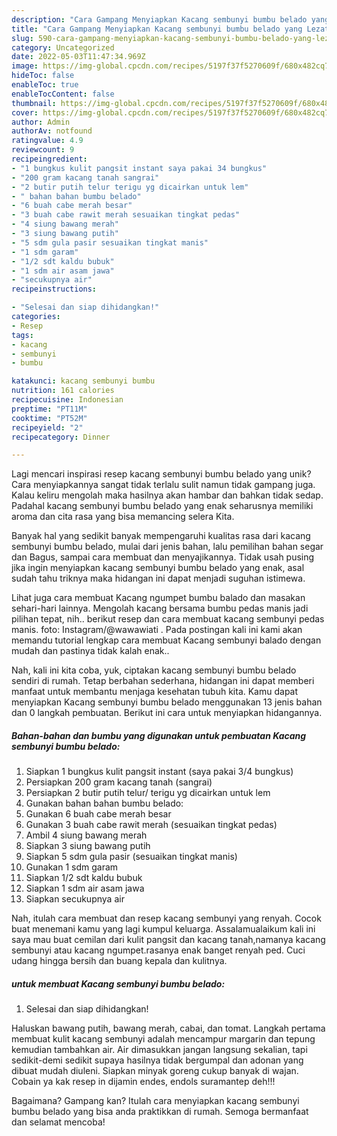 ```yaml
---
description: "Cara Gampang Menyiapkan Kacang sembunyi bumbu belado yang Lezat Sekali"
title: "Cara Gampang Menyiapkan Kacang sembunyi bumbu belado yang Lezat Sekali"
slug: 590-cara-gampang-menyiapkan-kacang-sembunyi-bumbu-belado-yang-lezat-sekali
category: Uncategorized
date: 2022-05-03T11:47:34.969Z
image: https://img-global.cpcdn.com/recipes/5197f37f5270609f/680x482cq70/kacang-sembunyi-bumbu-belado-foto-resep-utama.jpg
hideToc: false
enableToc: true
enableTocContent: false
thumbnail: https://img-global.cpcdn.com/recipes/5197f37f5270609f/680x482cq70/kacang-sembunyi-bumbu-belado-foto-resep-utama.jpg
cover: https://img-global.cpcdn.com/recipes/5197f37f5270609f/680x482cq70/kacang-sembunyi-bumbu-belado-foto-resep-utama.jpg
author: Admin
authorAv: notfound
ratingvalue: 4.9
reviewcount: 9
recipeingredient:
- "1 bungkus kulit pangsit instant saya pakai 34 bungkus"
- "200 gram kacang tanah sangrai"
- "2 butir putih telur terigu yg dicairkan untuk lem"
- " bahan bahan bumbu belado"
- "6 buah cabe merah besar"
- "3 buah cabe rawit merah sesuaikan tingkat pedas"
- "4 siung bawang merah"
- "3 siung bawang putih"
- "5 sdm gula pasir sesuaikan tingkat manis"
- "1 sdm garam"
- "1/2 sdt kaldu bubuk"
- "1 sdm air asam jawa"
- "secukupnya air"
recipeinstructions:

- "Selesai dan siap dihidangkan!"
categories:
- Resep
tags:
- kacang
- sembunyi
- bumbu

katakunci: kacang sembunyi bumbu 
nutrition: 161 calories
recipecuisine: Indonesian
preptime: "PT11M"
cooktime: "PT52M"
recipeyield: "2"
recipecategory: Dinner

---
```





Lagi mencari inspirasi resep kacang sembunyi bumbu belado yang unik? Cara menyiapkannya sangat tidak terlalu sulit namun tidak gampang juga. Kalau keliru mengolah maka hasilnya akan hambar dan bahkan tidak sedap. Padahal kacang sembunyi bumbu belado yang enak seharusnya memiliki aroma dan cita rasa yang bisa memancing selera Kita.





Banyak hal yang sedikit banyak mempengaruhi kualitas rasa dari kacang sembunyi bumbu belado, mulai dari jenis bahan, lalu pemilihan bahan segar dan Bagus, sampai cara membuat dan menyajikannya. Tidak usah pusing jika ingin menyiapkan kacang sembunyi bumbu belado yang enak,      asal sudah tahu triknya maka hidangan ini dapat menjadi suguhan istimewa.














Lihat juga cara membuat Kacang ngumpet bumbu balado dan masakan sehari-hari lainnya. Mengolah kacang bersama bumbu pedas manis jadi pilihan tepat, nih.. berikut resep dan cara membuat kacang sembunyi pedas manis. foto: Instagram/@wawawiati . Pada postingan kali ini kami akan memandu tutorial lengkap cara membuat Kacang sembunyi balado dengan mudah dan pastinya tidak kalah enak..






Nah, kali ini kita coba, yuk, ciptakan kacang sembunyi bumbu belado sendiri di rumah. Tetap berbahan sederhana, hidangan ini dapat memberi manfaat untuk membantu menjaga kesehatan tubuh kita. Kamu dapat menyiapkan Kacang sembunyi bumbu belado menggunakan 13 jenis bahan dan 0 langkah pembuatan. Berikut ini cara untuk menyiapkan hidangannya.

<!--inarticleads1-->

##### Bahan-bahan dan bumbu yang digunakan untuk pembuatan Kacang sembunyi bumbu belado:

1. Siapkan 1 bungkus kulit pangsit instant (saya pakai 3/4 bungkus)
1. Persiapkan 200 gram kacang tanah (sangrai)
1. Persiapkan 2 butir putih telur/ terigu yg dicairkan untuk lem
1. Gunakan  bahan bahan bumbu belado:
1. Gunakan 6 buah cabe merah besar
1. Gunakan 3 buah cabe rawit merah (sesuaikan tingkat pedas)
1. Ambil 4 siung bawang merah
1. Siapkan 3 siung bawang putih
1. Siapkan 5 sdm gula pasir (sesuaikan tingkat manis)
1. Gunakan 1 sdm garam
1. Siapkan 1/2 sdt kaldu bubuk
1. Siapkan 1 sdm air asam jawa
1. Siapkan secukupnya air


Nah, itulah cara membuat dan resep kacang sembunyi yang renyah. Cocok buat menemani kamu yang lagi kumpul keluarga. Assalamualaikum kali ini saya mau buat cemilan dari kulit pangsit dan kacang tanah,namanya kacang sembunyi atau kacang ngumpet.rasanya enak banget renyah ped. Cuci udang hingga bersih dan buang kepala dan kulitnya. 

<!--inarticleads2-->

#####  untuk membuat Kacang sembunyi bumbu belado:


1. Selesai dan siap dihidangkan!

Haluskan bawang putih, bawang merah, cabai, dan tomat. Langkah pertama membuat kulit kacang sembunyi adalah mencampur margarin dan tepung kemudian tambahkan air. Air dimasukkan jangan langsung sekalian, tapi sedikit-demi sedikit supaya hasilnya tidak bergumpal dan adonan yang dibuat mudah diuleni. Siapkan minyak goreng cukup banyak di wajan. Cobain ya kak resep in dijamin endes, endols suramantep deh!!! 

Bagaimana? Gampang kan? Itulah cara menyiapkan kacang sembunyi bumbu belado yang bisa anda praktikkan di rumah. Semoga bermanfaat dan selamat mencoba!
